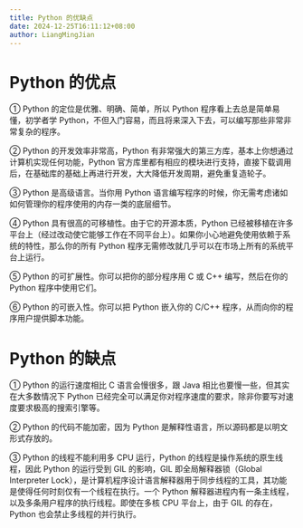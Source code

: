 ```yaml
---
title: Python 的优缺点
date: 2024-12-25T16:11:12+08:00
author: LiangMingJian
---
```


# Python 的优点

① Python 的定位是优雅、明确、简单，所以 Python 程序看上去总是简单易懂，初学者学 Python，不但入门容易，而且将来深入下去，可以编写那些非常非常复杂的程序。

② Python 的开发效率非常高，Python 有非常强大的第三方库，基本上你想通过计算机实现任何功能，Python 官方库里都有相应的模块进行支持，直接下载调用后，在基础库的基础上再进行开发，大大降低开发周期，避免重复造轮子。

③ Python 是高级语言。当你用 Python 语言编写程序的时候，你无需考虑诸如如何管理你的程序使用的内存一类的底层细节。

④ Python 具有很高的可移植性。由于它的开源本质，Python 已经被移植在许多平台上（经过改动使它能够工作在不同平台上）。如果你小心地避免使用依赖于系统的特性，那么你的所有 Python 程序无需修改就几乎可以在市场上所有的系统平台上运行。

⑤ Python 的可扩展性。你可以把你的部分程序用 C 或 C++ 编写，然后在你的 Python 程序中使用它们。

⑥ Python 的可嵌入性。你可以把 Python 嵌入你的 C/C++ 程序，从而向你的程序用户提供脚本功能。

# Python 的缺点

① Python 的运行速度相比 C 语言会慢很多，跟 Java 相比也要慢一些，但其实在大多数情况下 Python 已经完全可以满足你对程序速度的要求，除非你要写对速度要求极高的搜索引擎等。

② Python 的代码不能加密，因为 Python 是解释性语言，所以源码都是以明文形式存放的。

③ Python 的线程不能利用多 CPU 运行，Python 的线程是操作系统的原生线程，因此 Python 的运行受到 GIL 的影响，GIL 即全局解释器锁（Global Interpreter Lock），是计算机程序设计语言解释器用于同步线程的工具，其功能是使得任何时刻仅有一个线程在执行。一个 Python 解释器进程内有一条主线程，以及多条用户程序的执行线程。即使在多核 CPU 平台上，由于 GIL 的存在，Python 也会禁止多线程的并行执行。
